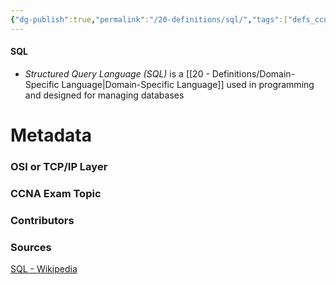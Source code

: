 ```yaml
---
{"dg-publish":true,"permalink":"/20-definitions/sql/","tags":["defs_ccna"]}
---
```


#### SQL
- *Structured Query Language (SQL)* is a [[20 - Definitions/Domain-Specific Language\|Domain-Specific Language]] used in programming and designed for managing databases







# Metadata
### OSI or TCP/IP Layer

### CCNA Exam Topic

### Contributors

### Sources
[SQL - Wikipedia](https://en.wikipedia.org/wiki/SQL)
